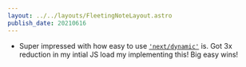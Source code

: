 ```yaml
---
layout: ../../layouts/FleetingNoteLayout.astro
publish_date: 20210616
---
```


- Super impressed with how easy to use [`'next/dynamic'`](https://nextjs.org/docs/advanced-features/dynamic-import) is. Got 3x reduction in my intial JS load my implementing this! Big easy wins!
